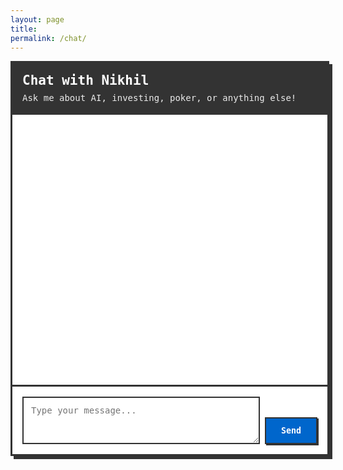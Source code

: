 ```yaml
---
layout: page
title:  
permalink: /chat/
---
```



<div id="chat-container">
  <div id="chat-header">
    <h2>Chat with Nikhil</h2>
    <p>Ask me about AI, investing, poker, or anything else!</p>
  </div>

  <div id="chat-messages"></div>

  <div id="chat-input-container">
    <textarea id="chat-input" placeholder="Type your message..." rows="3"></textarea>
    <button id="send-button">Send</button>
  </div>

  <div id="loading" style="display: none;">
    <div class="typing-indicator">
      <span></span>
      <span></span>
      <span></span>
    </div>
  </div>
</div>

<style>
:root {
  --chat-primary: #0066cc;
  --chat-primary-hover: #0056b3;
  --chat-background: #ffffff;
  --chat-user-bg: var(--chat-primary);
  --chat-bot-bg: #f8f9fa;
  --chat-border: #333333;
  --chat-text: #333333;
  --chat-text-light: #ffffff;
  --chat-shadow: 5px 5px 0px 0px var(--chat-border);
}

#chat-container {
  width: 100%;
  max-width: 800px;
  margin: 0 auto;
  border: 3px solid var(--chat-border);
  box-shadow: var(--chat-shadow);
  font-family: 'Monaco', 'Menlo', 'Ubuntu Mono', monospace;
  background: var(--chat-background);
  min-height: 600px;
  display: flex;
  flex-direction: column;
}

#chat-header {
  background: var(--chat-border);
  color: var(--chat-text-light);
  padding: 1rem;
  border-bottom: 3px solid var(--chat-border);
}

#chat-header h2 {
  margin: 0 0 0.5rem 0;
  font-size: 1.5em;
}

#chat-header p {
  margin: 0;
  font-size: 1em;
  opacity: 0.9;
}

#chat-messages {
  flex: 1;
  padding: 1rem;
  overflow-y: auto;
  min-height: 400px;
  max-height: 500px;
}

.message {
  margin-bottom: 1rem;
  display: flex;
  align-items: flex-start;
  gap: 0.5rem;
}

.message.user {
  justify-content: flex-end;
}

.message-content {
  max-width: 70%;
  padding: 0.75rem 1rem;
  border: 2px solid var(--chat-border);
  box-shadow: 2px 2px 0px 0px var(--chat-border);
  border-radius: 0;
  word-wrap: break-word;
}

.message.user .message-content {
  background: var(--chat-user-bg);
  color: var(--chat-text-light);
}

.message.bot .message-content {
  background: var(--chat-bot-bg);
  color: var(--chat-text);
}

.message-avatar {
  width: 32px;
  height: 32px;
  border: 2px solid var(--chat-border);
  background: var(--chat-border);
  color: var(--chat-text-light);
  display: flex;
  align-items: center;
  justify-content: center;
  font-weight: bold;
  font-size: 0.8em;
  flex-shrink: 0;
}

.message.user .message-avatar {
  background: var(--chat-user-bg);
}

.message.bot .message-avatar {
  background: var(--chat-bot-bg);
  color: var(--chat-text);
}

#chat-input-container {
  padding: 1rem;
  border-top: 3px solid var(--chat-border);
  display: flex;
  gap: 0.5rem;
  align-items: flex-end;
}

#chat-input {
  flex: 1;
  border: 2px solid var(--chat-border);
  padding: 0.75rem;
  font-family: 'Monaco', 'Menlo', 'Ubuntu Mono', monospace;
  font-size: 1em;
  resize: vertical;
  min-height: 60px;
  background: var(--chat-background);
  color: var(--chat-text);
}

#chat-input:focus {
  outline: none;
  box-shadow: 2px 2px 0px 0px var(--chat-border);
}

#send-button {
  border: 2px solid var(--chat-border);
  background: var(--chat-primary);
  color: var(--chat-text-light);
  padding: 0.75rem 1.5rem;
  font-family: 'Monaco', 'Menlo', 'Ubuntu Mono', monospace;
  font-weight: bold;
  cursor: pointer;
  transition: all 0.2s ease;
  box-shadow: 2px 2px 0px 0px var(--chat-border);
}

#send-button:hover:not(:disabled) {
  background: var(--chat-primary-hover);
  transform: translate(-1px, -1px);
  box-shadow: 3px 3px 0px 0px var(--chat-border);
}

#send-button:disabled {
  opacity: 0.6;
  cursor: not-allowed;
}

.typing-indicator {
  display: flex;
  gap: 4px;
  align-items: center;
  padding: 1rem;
}

.typing-indicator span {
  height: 8px;
  width: 8px;
  background: var(--chat-text);
  border-radius: 50%;
  display: inline-block;
  animation: typing 1.4s infinite ease-in-out;
}

.typing-indicator span:nth-child(1) {
  animation-delay: -0.32s;
}

.typing-indicator span:nth-child(2) {
  animation-delay: -0.16s;
}

@keyframes typing {
  0%, 80%, 100% {
    transform: scale(0);
    opacity: 0.5;
  }
  40% {
    transform: scale(1);
    opacity: 1;
  }
}

.error-message {
  background: #ffebee;
  color: #c62828;
  border: 2px solid #c62828;
  padding: 0.75rem;
  margin: 0.5rem 0;
  box-shadow: 2px 2px 0px 0px #c62828;
}

/* Mobile responsiveness */
@media (max-width: 768px) {
  #chat-container {
    margin: 0 1rem;
    min-height: 500px;
  }

  .message-content {
    max-width: 85%;
  }

  #chat-input-container {
    flex-direction: column;
    gap: 0.75rem;
  }

  #send-button {
    align-self: stretch;
  }
}
</style>

<script>
class ChatInterface {
  constructor() {
    this.apiUrl = 'https://llm-chat-backend-nikhilr24.replit.app/api/chat';
    this.messagesContainer = document.getElementById('chat-messages');
    this.chatInput = document.getElementById('chat-input');
    this.sendButton = document.getElementById('send-button');
    this.loadingIndicator = document.getElementById('loading');

    this.init();
  }

  init() {
    this.sendButton.addEventListener('click', () => this.sendMessage());
    this.chatInput.addEventListener('keydown', (e) => {
      if (e.key === 'Enter' && !e.shiftKey) {
        e.preventDefault();
        this.sendMessage();
      }
    });

    // Initial welcome message
    this.addMessage('bot', "Hey there! I'm Nikhil. Ask me anything about AI, poker, or my projects!");
  }

  async sendMessage() {
    const message = this.chatInput.value.trim();
    if (!message) return;

    // Add user message to chat
    this.addMessage('user', message);
    this.chatInput.value = '';
    this.setLoading(true);

    try {
      const response = await fetch(this.apiUrl, {
        method: 'POST',
        headers: {
          'Content-Type': 'application/json',
        },
        body: JSON.stringify({
          message: message,
          timestamp: new Date().toISOString()
        })
      });

      if (!response.ok) {
        throw new Error('Server error: ' + response.status);
      }

      const data = await response.json();
      this.addMessage('bot', data.response || 'Sorry, I encountered an error processing your message.');

    } catch (error) {
      console.error('Chat error:', error);
      this.showError('Sorry, I am having trouble connecting to my backend. Please try again later.');
    } finally {
      this.setLoading(false);
    }
  }

  addMessage(sender, content) {
    const messageDiv = document.createElement('div');
    messageDiv.className = 'message ' + sender;

    const avatar = document.createElement('div');
    avatar.className = 'message-avatar';
    avatar.textContent = sender === 'user' ? 'U' : 'N';

    const messageContent = document.createElement('div');
    messageContent.className = 'message-content';
    messageContent.textContent = content;

    if (sender === 'user') {
      messageDiv.appendChild(messageContent);
      messageDiv.appendChild(avatar);
    } else {
      messageDiv.appendChild(avatar);
      messageDiv.appendChild(messageContent);
    }

    this.messagesContainer.appendChild(messageDiv);
    this.scrollToBottom();
  }

  setLoading(isLoading) {
    this.sendButton.disabled = isLoading;
    this.chatInput.disabled = isLoading;
    this.loadingIndicator.style.display = isLoading ? 'block' : 'none';

    if (isLoading) {
      this.messagesContainer.appendChild(this.loadingIndicator);
      this.scrollToBottom();
    }
  }

  showError(message) {
    const errorDiv = document.createElement('div');
    errorDiv.className = 'error-message';
    errorDiv.textContent = message;
    this.messagesContainer.appendChild(errorDiv);
    this.scrollToBottom();
  }

  scrollToBottom() {
    this.messagesContainer.scrollTop = this.messagesContainer.scrollHeight;
  }
}

// Initialize chat when page loads
document.addEventListener('DOMContentLoaded', function() {
  new ChatInterface();
});
</script>